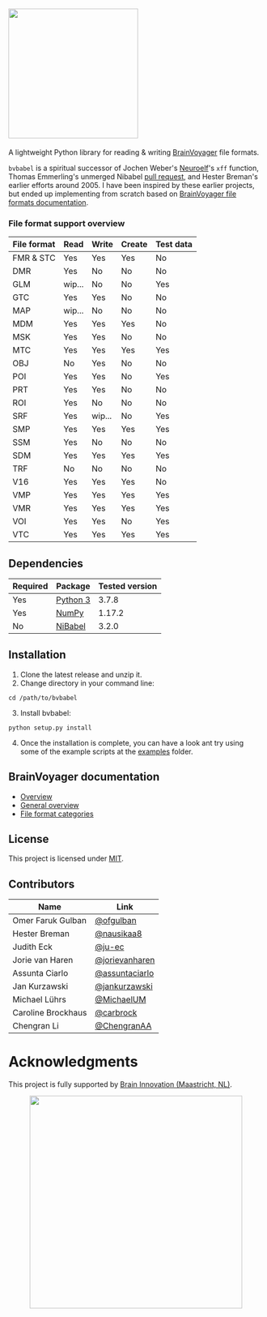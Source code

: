 # <img src="visuals/bvbabel_logo.svg" width=256 />

A lightweight Python library for reading & writing [BrainVoyager](https://www.brainvoyager.com/products/brainvoyager.html) file formats.

`bvbabel` is a spiritual successor of Jochen Weber's [Neuroelf](https://neuroelf.net/)'s `xff` function, Thomas Emmerling's unmerged Nibabel [pull request](https://github.com/nipy/nibabel/pull/216), and Hester Breman's earlier efforts around 2005. I have been inspired by these earlier projects, but ended up implementing from scratch based on [BrainVoyager file formats documentation](https://support.brainvoyager.com/brainvoyager/automation-development/84-file-formats).


### File format support overview

| File format | Read  | Write | Create |Test data|
| ------------|-------|-------|--------|---------|
| FMR & STC   | Yes   | Yes   | Yes    |       No|
| DMR         | Yes   | No    | No     |       No|
| GLM         | wip...| No    | No     |      Yes|
| GTC         | Yes   | Yes   | No     |       No|
| MAP         | wip...| No    | No     |       No|
| MDM         | Yes   | Yes   | Yes    |       No|
| MSK         | Yes   | Yes   | No     |       No|
| MTC         | Yes   | Yes   | Yes    |      Yes|
| OBJ         | No    | Yes   | No     |       No|
| POI         | Yes   | Yes   | No     |      Yes|
| PRT         | Yes   | Yes   | No     |       No|
| ROI         | Yes   | No    | No     |       No|
| SRF         | Yes   | wip...| No     |      Yes|
| SMP         | Yes   | Yes   | Yes    |      Yes|
| SSM         | Yes   | No    | No     |       No|
| SDM         | Yes   | Yes   | Yes    |      Yes|
| TRF         | No    | No    | No     |       No|
| V16         | Yes   | Yes   | Yes    |       No|
| VMP         | Yes   | Yes   | Yes    |      Yes|
| VMR         | Yes   | Yes   | Yes    |      Yes|
| VOI         | Yes   | Yes   | No     |      Yes|
| VTC         | Yes   | Yes   | Yes    |      Yes|

## Dependencies

| Required | Package                               | Tested version |
| ---------|---------------------------------------|----------------|
| Yes      | [Python 3](https://www.python.org/)   | 3.7.8          |
| Yes      | [NumPy](http://www.numpy.org/)        | 1.17.2         |
| No       | [NiBabel](https://nipy.org/nibabel/)  | 3.2.0          |

## Installation

1. Clone the latest release and unzip it.
2. Change directory in your command line:
```
cd /path/to/bvbabel
```
3. Install bvbabel:
```
python setup.py install
```
4. Once the installation is complete, you can have a look ant try using some of the example scripts at the [examples](examples/) folder.

## BrainVoyager documentation

- [Overview](https://support.brainvoyager.com/brainvoyager/automation-development/84-file-formats/339-developer-guide-2-6-file-formats-overview)
- [General overview](https://support.brainvoyager.com/brainvoyager/automation-development/84-file-formats/38-general-overview-of-file-formats)
- [File format categories](https://support.brainvoyager.com/brainvoyager/automation-development/84-file-formats/41-file-formats-categorised)

## License
This project is licensed under [MIT](./LICENSE).

## Contributors
| Name               | Link                                               |
| -------------------|----------------------------------------------------|
| Omer Faruk Gulban  | [@ofgulban](https://github.com/ofgulban)           |
| Hester Breman      | [@nausikaa8](https://github.com/nausikaa8)         |
| Judith Eck         | [@ju-ec](https://github.com/ju-ec)                 |
| Jorie van Haren    | [@jorievanharen](https://github.com/jorievanharen) | 
| Assunta Ciarlo     | [@assuntaciarlo](https://github.com/assuntaciarlo) |
| Jan Kurzawski      | [@jankurzawski](https://github.com/jankurzawski)   |
| Michael Lührs      | [@MichaelUM](https://github.com/MichaelUM)         | 
| Caroline Brockhaus | [@carbrock](https://github.com/carbrock)           |
| Chengran Li        | [@ChengranAA](https://github.com/ChengranAA)       |

# Acknowledgments
This project is fully supported by [Brain Innovation (Maastricht, NL)](https://www.brainvoyager.com/).

<p align="center">
  <img width="420" src="visuals/brain_innovation_logo.png">
</p>
